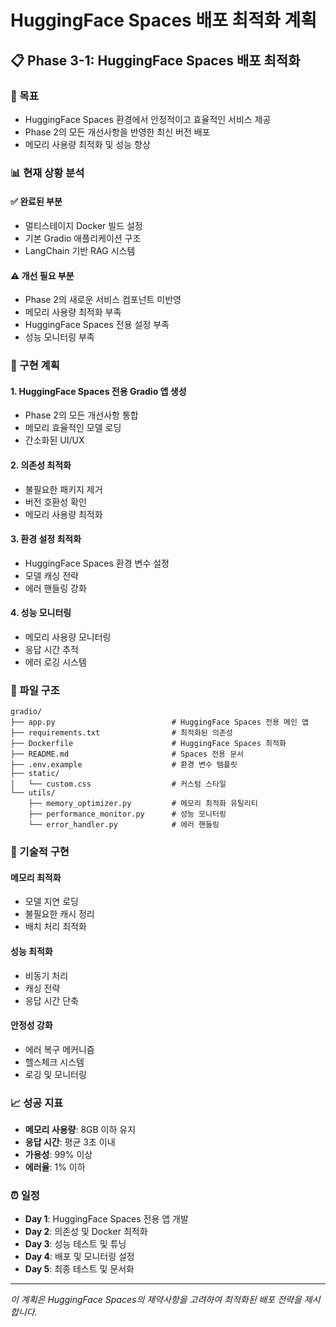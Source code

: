 # HuggingFace Spaces 배포 최적화 계획

## 📋 Phase 3-1: HuggingFace Spaces 배포 최적화

### 🎯 목표
- HuggingFace Spaces 환경에서 안정적이고 효율적인 서비스 제공
- Phase 2의 모든 개선사항을 반영한 최신 버전 배포
- 메모리 사용량 최적화 및 성능 향상

### 📊 현재 상황 분석

#### ✅ 완료된 부분
- 멀티스테이지 Docker 빌드 설정
- 기본 Gradio 애플리케이션 구조
- LangChain 기반 RAG 시스템

#### ⚠️ 개선 필요 부분
- Phase 2의 새로운 서비스 컴포넌트 미반영
- 메모리 사용량 최적화 부족
- HuggingFace Spaces 전용 설정 부족
- 성능 모니터링 부족

### 🚀 구현 계획

#### 1. HuggingFace Spaces 전용 Gradio 앱 생성
- Phase 2의 모든 개선사항 통합
- 메모리 효율적인 모델 로딩
- 간소화된 UI/UX

#### 2. 의존성 최적화
- 불필요한 패키지 제거
- 버전 호환성 확인
- 메모리 사용량 최적화

#### 3. 환경 설정 최적화
- HuggingFace Spaces 환경 변수 설정
- 모델 캐싱 전략
- 에러 핸들링 강화

#### 4. 성능 모니터링
- 메모리 사용량 모니터링
- 응답 시간 추적
- 에러 로깅 시스템

### 📁 파일 구조

```
gradio/
├── app.py                          # HuggingFace Spaces 전용 메인 앱
├── requirements.txt                # 최적화된 의존성
├── Dockerfile                      # HuggingFace Spaces 최적화
├── README.md                       # Spaces 전용 문서
├── .env.example                    # 환경 변수 템플릿
├── static/
│   └── custom.css                  # 커스텀 스타일
└── utils/
    ├── memory_optimizer.py         # 메모리 최적화 유틸리티
    ├── performance_monitor.py      # 성능 모니터링
    └── error_handler.py            # 에러 핸들링
```

### 🔧 기술적 구현

#### 메모리 최적화
- 모델 지연 로딩
- 불필요한 캐시 정리
- 배치 처리 최적화

#### 성능 최적화
- 비동기 처리
- 캐싱 전략
- 응답 시간 단축

#### 안정성 강화
- 에러 복구 메커니즘
- 헬스체크 시스템
- 로깅 및 모니터링

### 📈 성공 지표

- **메모리 사용량**: 8GB 이하 유지
- **응답 시간**: 평균 3초 이내
- **가용성**: 99% 이상
- **에러율**: 1% 이하

### ⏰ 일정

- **Day 1**: HuggingFace Spaces 전용 앱 개발
- **Day 2**: 의존성 및 Docker 최적화
- **Day 3**: 성능 테스트 및 튜닝
- **Day 4**: 배포 및 모니터링 설정
- **Day 5**: 최종 테스트 및 문서화

---

*이 계획은 HuggingFace Spaces의 제약사항을 고려하여 최적화된 배포 전략을 제시합니다.*
